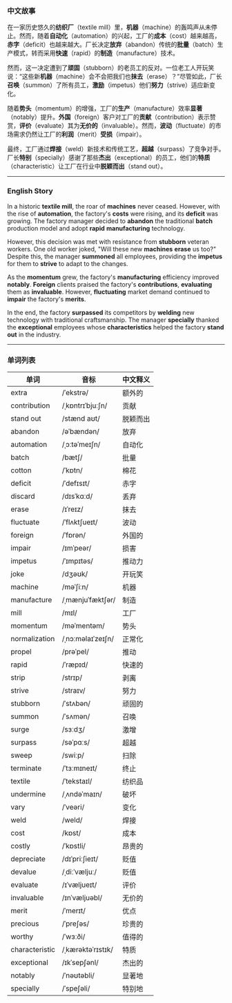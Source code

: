 ### 中文故事
在一家历史悠久的**纺织厂**（textile mill）里，**机器**（machine）的轰鸣声从未停止。然而，随着**自动化**（automation）的兴起，工厂的**成本**（cost）越来越高，**赤字**（deficit）也越来越大。厂长决定**放弃**（abandon）传统的**批量**（batch）生产模式，转而采用**快速**（rapid）的**制造**（manufacture）技术。

然而，这一决定遭到了**顽固**（stubborn）的老员工的反对。一位老工人开玩笑说：“这些新**机器**（machine）会不会把我们也**抹去**（erase）？”尽管如此，厂长**召唤**（summon）了所有员工，**激励**（impetus）他们**努力**（strive）适应新变化。

随着**势头**（momentum）的增强，工厂的**生产**（manufacture）效率**显著**（notably）提升。**外国**（foreign）客户对工厂的**贡献**（contribution）表示赞赏，**评价**（evaluate）其为**无价的**（invaluable）。然而，**波动**（fluctuate）的市场需求仍然让工厂的**利润**（merit）**受损**（impair）。

最终，工厂通过**焊接**（weld）新技术和传统工艺，**超越**（surpass）了竞争对手。厂长**特别**（specially）感谢了那些**杰出**（exceptional）的员工，他们的**特质**（characteristic）让工厂在行业中**脱颖而出**（stand out）。

---

### English Story
In a historic **textile mill**, the roar of **machines** never ceased. However, with the rise of **automation**, the factory's **costs** were rising, and its **deficit** was growing. The factory manager decided to **abandon** the traditional **batch** production model and adopt **rapid** **manufacturing** technology.

However, this decision was met with resistance from **stubborn** veteran workers. One old worker joked, "Will these new **machines** **erase** us too?" Despite this, the manager **summoned** all employees, providing the **impetus** for them to **strive** to adapt to the changes.

As the **momentum** grew, the factory's **manufacturing** efficiency improved **notably**. **Foreign** clients praised the factory's **contributions**, **evaluating** them as **invaluable**. However, **fluctuating** market demand continued to **impair** the factory's **merits**.

In the end, the factory **surpassed** its competitors by **welding** new technology with traditional craftsmanship. The manager **specially** thanked the **exceptional** employees whose **characteristics** helped the factory **stand out** in the industry.

---

### 单词列表

| 单词            | 音标                          | 中文释义           |
|-----------------|-------------------------------|--------------------|
| extra           | /ˈekstrə/                     | 额外的             |
| contribution    | /ˌkɒntrɪˈbjuːʃn/              | 贡献               |
| stand out       | /stænd aʊt/                   | 脱颖而出           |
| abandon         | /əˈbændən/                    | 放弃               |
| automation      | /ˌɔːtəˈmeɪʃn/                 | 自动化             |
| batch           | /bætʃ/                        | 批量               |
| cotton          | /ˈkɒtn/                       | 棉花               |
| deficit         | /ˈdefɪsɪt/                    | 赤字               |
| discard         | /dɪsˈkɑːd/                    | 丢弃               |
| erase           | /ɪˈreɪz/                      | 抹去               |
| fluctuate       | /ˈflʌktʃueɪt/                 | 波动               |
| foreign         | /ˈfɒrən/                      | 外国的             |
| impair          | /ɪmˈpeər/                     | 损害               |
| impetus         | /ˈɪmpɪtəs/                    | 推动力             |
| joke            | /dʒəʊk/                       | 开玩笑             |
| machine         | /məˈʃiːn/                     | 机器               |
| manufacture     | /ˌmænjuˈfæktʃər/              | 制造               |
| mill            | /mɪl/                         | 工厂               |
| momentum        | /məˈmentəm/                   | 势头               |
| normalization   | /ˌnɔːməlaɪˈzeɪʃn/             | 正常化             |
| propel          | /prəˈpel/                     | 推动               |
| rapid           | /ˈræpɪd/                      | 快速的             |
| strip           | /strɪp/                       | 剥离               |
| strive          | /straɪv/                      | 努力               |
| stubborn        | /ˈstʌbən/                     | 顽固的             |
| summon          | /ˈsʌmən/                      | 召唤               |
| surge           | /sɜːdʒ/                       | 激增               |
| surpass         | /səˈpɑːs/                     | 超越               |
| sweep           | /swiːp/                       | 扫除               |
| terminate       | /ˈtɜːmɪneɪt/                  | 终止               |
| textile         | /ˈtekstaɪl/                   | 纺织品             |
| undermine       | /ˌʌndəˈmaɪn/                  | 破坏               |
| vary            | /ˈveəri/                      | 变化               |
| weld            | /weld/                        | 焊接               |
| cost            | /kɒst/                        | 成本               |
| costly          | /ˈkɒstli/                     | 昂贵的             |
| depreciate      | /dɪˈpriːʃieɪt/                | 贬值               |
| devalue         | /ˌdiːˈvæljuː/                 | 贬值               |
| evaluate        | /ɪˈvæljueɪt/                  | 评价               |
| invaluable      | /ɪnˈvæljuəbl/                 | 无价的             |
| merit           | /ˈmerɪt/                      | 优点               |
| precious        | /ˈpreʃəs/                     | 珍贵的             |
| worthy          | /ˈwɜːði/                      | 值得的             |
| characteristic  | /ˌkærəktəˈrɪstɪk/             | 特质               |
| exceptional     | /ɪkˈsepʃənl/                  | 杰出的             |
| notably         | /ˈnəʊtəbli/                   | 显著地             |
| specially       | /ˈspeʃəli/                    | 特别地             |